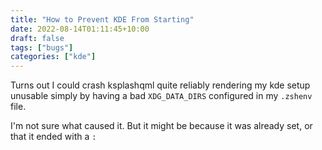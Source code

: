 ```yaml
---
title: "How to Prevent KDE From Starting"
date: 2022-08-14T01:11:45+10:00
draft: false
tags: ["bugs"]
categories: ["kde"]
---
```


Turns out I could crash ksplashqml quite reliably rendering
my kde setup unusable simply by having a bad `XDG_DATA_DIRS`
configured in my `.zshenv` file.

I'm not sure what caused it. But it might be because it was
already set, or that it ended with a `:`